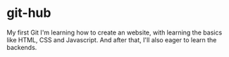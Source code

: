 # git-hub
My first Git
I'm learning how to create an website, with learning the basics like HTML, CSS and Javascript. And after that, I'll also eager to learn the backends.
